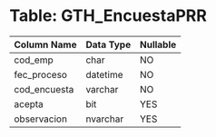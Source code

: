 # Table: GTH_EncuestaPRR

| Column Name | Data Type | Nullable |
|-------------|-----------|----------|
| cod_emp | char | NO |
| fec_proceso | datetime | NO |
| cod_encuesta | varchar | NO |
| acepta | bit | YES |
| observacion | nvarchar | YES |

